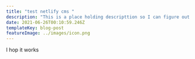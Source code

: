 ```yaml
---
title: "test netlify cms "
description: "This is a place holding descripttion so I can figure out how it will look when it is finished."
date: 2021-06-26T00:10:59.246Z
templateKey: blog-post
featureImage: ../images/icon.png
---
```

I hop it works
